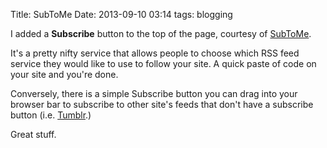 Title: SubToMe
Date: 2013-09-10 03:14 
tags: blogging


I added a **Subscribe** button to the top of the page, courtesy of [SubToMe](http://www.subtome.com "SubToMe"). 

It's a pretty nifty service that allows people to choose which RSS feed service they would like to use to follow your site. A quick paste of code on your site and you're done. 

Conversely, there is a simple Subscribe button you can drag into your browser bar to subscribe to other site's feeds that don't have a subscribe button (i.e. [Tumblr](http://sheepfarm.tumblr.com "Tumblr").)

Great stuff.
